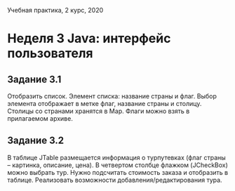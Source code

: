 Учебная практика, 2 курс, 2020

<h1>Неделя 3
Java: интерфейс пользователя</h1>

<h2>Задание 3.1</h2> 
<p>Отобразить список. Элемент списка: название страны и флаг. Выбор элемента отображает в метке флаг, название страны и столицу. Столицы со странами хранятся в Map. Флаги можно взять в прилагаемом архиве.
</p>
<h2>Задание 3.2</h2>
 <p>В таблице JTable размещается информация о турпутевках (флаг страны – картинка, описание, цена). В четвертом столбце флажком (JCheckBox) можно выбрать тур. Нужно подсчитать стоимость заказа и отобразить в таблице. Реализовать возможности добавления/редактирования тура.
 </p>